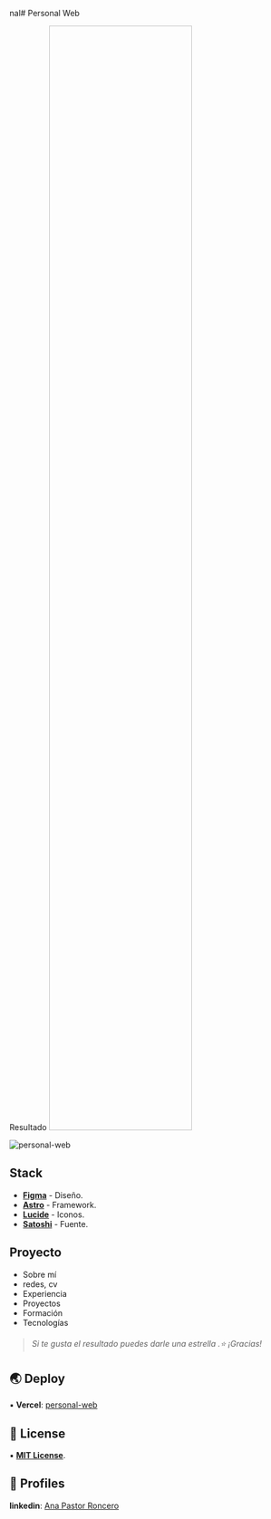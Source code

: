 nal# Personal Web

Resultado
<a href="https://personal-web-kohl.vercel.app/"><img href="jkasdjkasjdklsjdklsjdksajkdl" style="height: 50%; width:50%;"/></a>

![personal-web](./images/personal-web.png)

## Stack
- [**Figma**](https://www.figma.com/) - Diseño.
- [**Astro**](https://astro.build/) - Framework.
- [**Lucide**](https://lucide.dev/) - Iconos.
- [**Satoshi**](https://www.fontshare.com/) - Fuente.

## Proyecto

- Sobre mí
- redes, cv
- Experiencia
- Proyectos
- Formación
- Tecnologías


> ###### Si te gusta el resultado puedes darle una estrella .⭐ ¡Gracias!


## 🌏 Deploy

▪️ **Vercel**: [personal-web](https://personal-web-kohl.vercel.app/)


## 📃 License

▪️ [**MIT License**](https://github.com/Anaroncero/prsonal-web/blob/main/README.md).


## 💼 Profiles

**linkedin**: [Ana Pastor Roncero](https://www.linkedin.com/in/ana-pastor-roncero/) 






